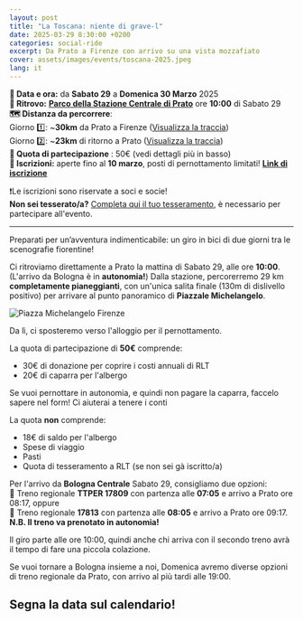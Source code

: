 ```yaml
---
layout: post
title: "La Toscana: niente di grave-l"
date: 2025-03-29 8:30:00 +0200
categories: social-ride
excerpt: Da Prato a Firenze con arrivo su una vista mozzafiato
cover: assets/images/events/toscana-2025.jpeg
lang: it
---
```

**📅 Data e ora:** da **Sabato 29** a **Domenica 30 Marzo** 2025\
**📍 Ritrovo:** [**Parco della Stazione Centrale di Prato**](https://maps.app.goo.gl/Z4NRvMWaHt3YVcm97) ore **10:00** di Sabato 29\
**🗺️ Distanza da percorrere**:\
Giorno 1️⃣: ~**30km** da Prato a Firenze ([Visualizza la traccia](https://www.komoot.com/it-it/tour/2072737891?share_token=aF7cvIPwfg84yLwMEMKNwEs3jEUMOWzWNqIob2HQCLxUZSzSvT&ref=wtd))\
Giorno 2️⃣: ~**23km** di ritorno a Prato ([Visualizza la traccia](https://www.komoot.com/it-it/tour/2084438986?share_token=aUnCUFBqvVk0OHnWCaR6zOIzdwNazOZZP5SkhiHidJzdKaiZ9w&ref=wtd))\
**💸 Quota di partecipazione** : 50€ (vedi dettagli più in basso)\
**📝 Iscrizioni:** aperte fino al **10 marzo**, posti di pernottamento limitati! [**Link di iscrizione**](https://docs.google.com/forms/d/e/1FAIpQLSe6qEyH_ZoAIFFjiVia2u93mpYRWgnASLGEwgytS7ssYgzzZg/viewform?usp=header)

❗Le iscrizioni sono riservate a soci e socie!\
**Non sei tesserato/a?** [Completa qui il tuo tesseramento](https://ruota-libera-tutti.github.io/tesseramento), è necessario per partecipare all'evento.

---

Preparati per un’avventura indimenticabile: un giro in bici di due giorni tra le scenografie fiorentine!

Ci ritroviamo direttamente a Prato la mattina di Sabato 29, alle ore **10:00**. (L'arrivo da Bologna è in **autonomia!**)
Dalla stazione, percorerremo 29 km **completamente pianeggianti**, con un'unica salita finale (130m di dislivello positivo) per arrivare al punto panoramico di **Piazzale Michelangelo**.

![Piazza Michelangelo Firenze](https://github.com/user-attachments/assets/ee944a3f-d39d-45a6-be80-3d591ee6d0db)

Da lì, ci sposteremo verso l'alloggio per il pernottamento.

La quota di partecipazione di **50€** comprende:
- 30€ di donazione per coprire i costi annuali di RLT
- 20€ di caparra per l'albergo

Se vuoi pernottare in autonomia, e quindi non pagare la caparra, faccelo sapere nel form! Ci aiuterai a tenere i conti

La quota **non** comprende:
- 18€ di saldo per l'albergo
- Spese di viaggio
- Pasti
- Quota di tesseramento a RLT (se non sei gà iscritto/a)

Per l'arrivo da **Bologna Centrale** Sabato 29, consigliamo due opzioni:\
🚅 Treno regionale **TTPER 17809** con partenza alle **07:05** e arrivo a Prato ore 08:17, oppure\
🚅 Treno regionale **17813** con partenza alle **08:05** e arrivo a Prato ore 09:17.\
**N.B. Il treno va prenotato in autonomia!**

Il giro parte alle ore 10:00, quindi anche chi arriva con il secondo treno avrà il tempo di fare una piccola colazione.

Se vuoi tornare a Bologna insieme a noi, Domenica avremo diverse opzioni di treno regionale da Prato, con arrivo al più tardi alle 19:00.

## Segna la data sul calendario!
